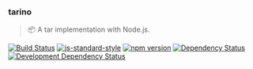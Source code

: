 ### tarino
> :package: A tar implementation with Node.js.

[![Build Status](https://travis-ci.org/stpettersens/tarino.png?branch=master)](https://travis-ci.org/stpettersens/tarino)
[![js-standard-style](https://img.shields.io/badge/code%20style-standard-brightgreen.svg)](https://github.com/feross/standard)
[![npm version](https://badge.fury.io/js/tarino.svg)](http://npmjs.com/package/tarino)
[![Dependency Status](https://david-dm.org/stpettersens/tarino.png?theme=shields.io)](https://david-dm.org/stpettersens/tarino) [![Development Dependency Status](https://david-dm.org/stpettersens/tarino/dev-status.png?theme=shields.io)](https://david-dm.org/stpettersens/tarino#info=devDependencies)
